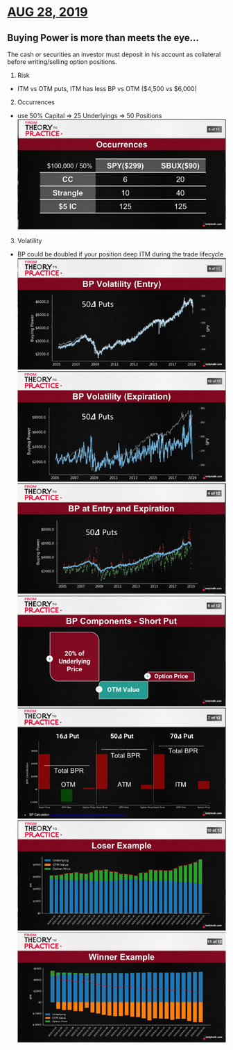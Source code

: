 # [AUG 28, 2019](https://www.tastytrade.com/tt/shows/from-theory-to-practice/episodes/portfolio-tactics-building-blocks-buying-power-part-1-08-28-2019)
## Buying Power is more than meets the eye...
  The cash or securities an investor must deposit in his account as collateral before writing/selling option positions.
1. Risk
  * ITM vs OTM puts, ITM has less BP vs OTM ($4,500 vs $6,000)
2. Occurrences
  * use 50% Capital => 25 Underlyings => 50 Positions
    ![alt text](./img/03.3.png "occurrences")
3. Volatility
  * BP could be doubled if your position deep ITM during the trade lifecycle
  ![alt text](./img/03.1.png "spy")
  ![alt text](./img/03.2.png "spy")
  ![alt text](./img/03.4.png "spy")
  ![alt text](./img/03.5.png "spy")
  ![alt text](./img/03.6.png "spy")  
  ![alt text](./img/03.7.png "spy")  
  ![alt text](./img/03.8.png "spy")  